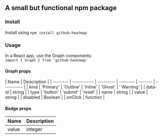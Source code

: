 ## A small but functional npm package

### Install

Install using `npm install github-heatmap`

### Usage

In a React app, use the Graph components:  
`import { Graph } from 'github-heatmap'`

#### Graph props

| Name     | Description |
| -------- | ----------- | --------- | -------- | ------- | ---------- |
| kind     | 'Primary'   | 'Outline' | 'Inline' | 'Ghost' | ' Warning' |
| data-id  | string      |
| type     | 'button'    | 'submit'  | 'reset'  |
| name     | string      |
| value    | string      |
| disabled | Boolean     |
| onClick  | function    |

#### Badge props

| Name  | Description |
| ----- | ----------- |
| value | integer     |
